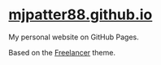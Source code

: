 <a href="http://mjpatter88.github.io">mjpatter88.github.io</a>
====================

My personal website on GitHub Pages.



Based on the [Freelancer](http://startbootstrap.com/template-overviews/freelancer/) theme.